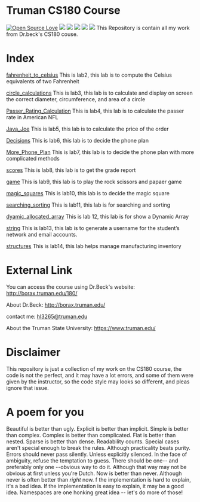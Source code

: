 # Truman CS180 Course
[![Open Source Love](https://badges.frapsoft.com/os/v1/open-source.svg?v=103)](https://github.com/ellerbrock/open-source-badges/)
<a href="https://996.icu"><img src="https://img.shields.io/badge/link-996.icu-red.svg"></a>
<a href="https://img.shields.io"><img src="https://img.shields.io/badge/contributions-welcome-brightgreen.svg"></a> 
<a href="https://img.shields.io"><img src="https://img.shields.io/badge/Python-Learing-red.svg"></a>
<a href="https://img.shields.io"><img src="https://img.shields.io/badge/Creative-Design%26Build-blue.svg"></a>
<a href="https://img.shields.io"><img src="https://img.shields.io/badge/LeeMorales-Computer%20Science-brightgreen.svg"></a>
  This Repository is contain all my work from Dr.beck's CS180 couse.

# Index
[fahrenheit_to_celsius](https://github.com/TheRealMilesLee/Truman-CS180-Course/tree/master/lab02a) This is lab2, this lab is to compute the Celsius equivalents of two Fahrenheit

[circle_calculations](https://github.com/TheRealMilesLee/Truman-CS180-Course/tree/master/lab02b) This is lab3, this lab is to calculate and display on screen the correct diameter, circumference, and area of a circle

[Passer_Rating_Calculation](https://github.com/TheRealMilesLee/Truman-CS180-Course/tree/master/lab03a) This is lab4, this lab is to calculate the passer rate in American NFL

[Java_Joe](https://github.com/TheRealMilesLee/Truman-CS180-Course/tree/master/lab03b) This is lab5, this lab is to calculate the price of the order

[Decisions](https://github.com/TheRealMilesLee/Truman-CS180-Course/tree/master/lab05) This is lab6, this lab is to decide the phone plan

[More_Phone_Plan](https://github.com/TheRealMilesLee/Truman-CS180-Course/tree/master/lab06) This is lab7, this lab is to decide the phone plan with more complicated methods

[scores](https://github.com/TheRealMilesLee/Truman-CS180-Course/tree/master/lab07) This is lab8, this lab is to get the grade report

[game](https://github.com/TheRealMilesLee/Truman-CS180-Course/tree/master/lab08) This is lab9, this lab is to play the rock scissors and papaer game

[magic_squares](https://github.com/TheRealMilesLee/Truman-CS180-Course/tree/master/lab09) This is lab10, this lab is to decide the magic square

[searching_sorting](https://github.com/TheRealMilesLee/Truman-CS180-Course/tree/master/lab10) This is lab11, this lab is for searching and sorting

[dyamic_allocated_array](https://github.com/TheRealMilesLee/Truman-CS180-Course/tree/master/lab11) This is lab 12, this lab is for show a Dynamic Array

[string](https://github.com/TheRealMilesLee/Truman-CS180-Course/tree/master/lab12) This is lab13, this lab is to generate a username for the student’s network and email accounts.

[structures](https://github.com/TheRealMilesLee/Truman-CS180-Course/tree/master/lab13) This is lab14, this lab helps manage manufacturing inventory

# External Link

You can access the course using Dr.Beck's website: http://borax.truman.edu/180/

About Dr.Beck: http://borax.truman.edu/

contact me: hl3265@truman.edu

About the Truman State University: https://www.truman.edu/

# Disclaimer
This repository is just a collection of my work on the CS180 course, the code is not the perfect, and it may have a lot errors, and some of them were given by the instructor, so the code style may looks so different, and pleas ignore that issue.

# A poem for you
Beautiful is better than ugly.
Explicit is better than implicit.
Simple is better than complex.
Complex is better than complicated.
Flat is better than nested.
Sparse is better than dense.
Readability counts.
Special cases aren't special enough to break the rules.
Although practicality beats purity.
Errors should never pass silently.
Unless explicitly silenced.
In the face of ambiguity, refuse the temptation to guess.
There should be one-- and preferably only one --obvious way to do it.
Although that way may not be obvious at first unless you're Dutch.
Now is better than never.
Although never is often better than *right* now.
f the implementation is hard to explain, it's a bad idea.
If the implementation is easy to explain, it may be a good idea.
Namespaces are one honking great idea -- let's do more of those!